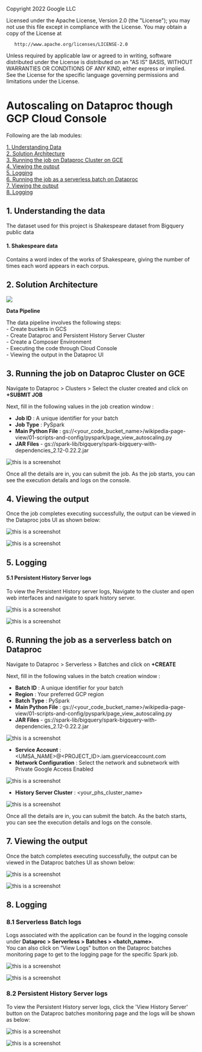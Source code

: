 <!---->
  Copyright 2022 Google LLC
 
  Licensed under the Apache License, Version 2.0 (the "License");
  you may not use this file except in compliance with the License.
  You may obtain a copy of the License at
 
       http://www.apache.org/licenses/LICENSE-2.0
 
  Unless required by applicable law or agreed to in writing, software
  distributed under the License is distributed on an "AS IS" BASIS,
  WITHOUT WARRANTIES OR CONDITIONS OF ANY KIND, either express or implied.
  See the License for the specific language governing permissions and
  limitations under the License.
 <!---->

# Autoscaling on Dataproc though GCP Cloud Console

Following are the lab modules:

[1. Understanding Data](console-execution.md#1-understanding-the-data)<br>
[2. Solution Architecture](console-execution.md#2-solution-diagram)<br>
[3. Running the job on Dataproc Cluster on GCE](console-execution.md#3-running-the-job-on-dataproc-cluster-on-gce)<br>
[4. Viewing the output](console-execution.md#4-viewing-the-output)<br>
[5. Logging](console-execution.md#5-logging)<br>
[6. Running the job as a serverless batch on Dataproc](console-execution.md#6-running-the-job-as-a-serverless-batch-on-dataproc)<br>
[7. Viewing the output](console-execution.md#7-viewing-the-output)<br>
[8. Logging](console-execution.md#8-logging)<br>

## 1. Understanding the data 

The dataset used for this project is Shakespeare dataset from Bigquery public data

#### 1. **Shakespeare data**<br>
   Contains a word index of the works of Shakespeare, giving the number of times each word appears in each corpus.<br>

## 2. Solution Architecture

<kbd>
<img src= images/Flow_of_Resources.jpeg>
</kbd>

<br>

**Data Pipeline**

The data pipeline involves the following steps: <br>
	- Create buckets in GCS <br>
	- Create Dataproc and Persistent History Server Cluster <br>
	- Create a Composer Environment<br>
	- Executing the code through Cloud Console <br>
	- Viewing the output in the Dataproc UI
	
## 3. Running the job on Dataproc Cluster on GCE

Navigate to Dataproc > Clusters > Select the cluster created  and click on **+SUBMIT JOB**

Next, fill in the following values in the job creation window :

- **Job ID** : A unique identifier for your batch
- **Job Type** : PySpark
- **Main Python File** : gs://<your_code_bucket_name>/wikipedia-page-view/01-scripts-and-config/pyspark/page_view_autoscaling.py
- **JAR Files** - gs://spark-lib/bigquery/spark-bigquery-with-dependencies_2.12-0.22.2.jar

![this is a screenshot](/images/dtpc.PNG)

Once all the details are in, you can submit the job. As the job starts, you can see the execution details and logs on the console.

## 4. Viewing the output

Once the job completes executing successfully, the output can be viewed in the Dataproc jobs UI as shown below:<br>

![this is a screenshot](/images/op_1c.png)

![this is a screenshot](/images/op_2c.png)

## 5. Logging

#### 5.1 Persistent History Server logs

To view the Persistent History server logs, Navigate to the cluster and open web interfaces and navigate to spark history server.

![this is a screenshot](/images/image30.png)

![this is a screenshot](/images/image31.png)
	
## 6. Running the job as a serverless batch on Dataproc

Navigate to Dataproc > Serverless > Batches and click on **+CREATE**

Next, fill in the following values in the batch creation window :

- **Batch ID** : A unique identifier for your batch
- **Region** : Your preferred GCP region
- **Batch Type** : PySpark
- **Main Python File** : gs://<your_code_bucket_name>/wikipedia-page-view/01-scripts-and-config/pyspark/page_view_autoscaling.py
- **JAR Files** - gs://spark-lib/bigquery/spark-bigquery-with-dependencies_2.12-0.22.2.jar

![this is a screenshot](/images/batch_1_1.png)

- **Service Account** : <UMSA_NAME>@<PROJECT_ID>.iam.gserviceaccount.com
- **Network Configuration** : Select the network and subnetwork with Private Google Access Enabled

![this is a screenshot](/images/batch_4_2.png)

- **History Server Cluster** : <your_phs_cluster_name>

![this is a screenshot](/images/batch_4_3.png)

Once all the details are in, you can submit the batch. As the batch starts, you can see the execution details and logs on the console.

## 7. Viewing the output

Once the batch completes executing successfully, the output can be viewed in the Dataproc batches UI as shown below:<br>

![this is a screenshot](/images/op_1.png)

![this is a screenshot](/images/op_2.png)

## 8. Logging

### 8.1 Serverless Batch logs

Logs associated with the application can be found in the logging console under
**Dataproc > Serverless > Batches > <batch_name>**.
<br> You can also click on “View Logs” button on the Dataproc batches monitoring page to get to the logging page for the specific Spark job.

![this is a screenshot](/images/image10.png)

![this is a screenshot](/images/image11.png)

### 8.2 Persistent History Server logs

To view the Persistent History server logs, click the 'View History Server' button on the Dataproc batches monitoring page and the logs will be shown as below:

![this is a screenshot](/images/image12.png)

![this is a screenshot](/images/image13.png)
